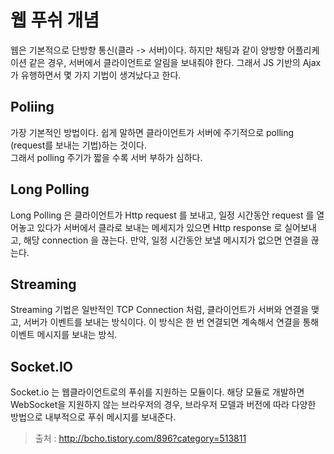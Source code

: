 # 웹 푸쉬 개념
웹은 기본적으로 단방향 통신(클라 -> 서버)이다. 하지만 채팅과 같이 양방향 어플리케이션 같은 경우, 서버에서 클라이언트로 알림을 보내줘야 한다. 그래서 JS 기반의 Ajax 가 유행하면서 몇 가지 기법이 생겨났다고 한다.

## Poliing 
가장 기본적인 방법이다.
쉽게 말하면 클라이언트가 서버에 주기적으로 polling (request를 보내는 기법)하는 것이다.   
그래서 polling 주기가 짧을 수록 서버 부하가 심하다.
  
## Long Polling
Long Polling 은 클라이언트가 Http request 를 보내고, 일정 시간동안 request 를 열어놓고 있다가 서버에서 클라로 보내는 메세지가 있으면 Http response 로 실어보내고, 해당 connection 을 끊는다. 만약, 일정 시간동안 보낼 메시지가 없으면 연결을 끊는다.

## Streaming
Streaming 기법은 일반적인 TCP Connection 처럼, 클라이언트가 서버와 연결을 맺고, 서버가 이벤트를 보내는 방식이다. 이 방식은 한 번 연결되면 계속해서 연결을 통해 이벤트 메시지를 보내는 방식.

## Socket.IO
Socket.io 는 웹클라이언트로의 푸쉬를 지원하는 모듈이다. 해당 모듈로 개발하면 WebSocket을 지원하지 않는 브라우저의 경우, 브라우저 모델과 버전에 따라 다양한 방법으로 내부적으로 푸쉬 메시지를 보내준다.

> 출처 : http://bcho.tistory.com/896?category=513811